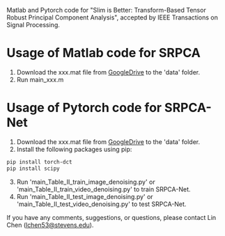 Matlab and Pytorch code for "Slim is Better: Transform-Based Tensor Robust Principal Component Analysis", accepted by IEEE Transactions on Signal Processing.
# Usage of Matlab code for SRPCA
1. Download the xxx.mat file from [GoogleDrive](https://drive.google.com/drive/folders/1l1yW27thSGzbMQFaCFP6OSV1vktghXs7?usp=drive_link) to the 'data' folder. 
2. Run main_xxx.m
# Usage of Pytorch code for SRPCA-Net
1. Download the xxx.mat file from [GoogleDrive](https://drive.google.com/drive/folders/1l1yW27thSGzbMQFaCFP6OSV1vktghXs7?usp=drive_link) to the 'data' folder.
2. Install the following packages using pip:
```sh
pip install torch-dct
pip install scipy
```
3. Run 'main_Table_II_train_image_denoising.py' or 'main_Table_II_train_video_denoising.py' to train SRPCA-Net.
4. Run 'main_Table_II_test_image_denoising.py' or 'main_Table_II_test_video_denoising.py' to test SRPCA-Net.

If you have any comments, suggestions, or questions, please contact Lin Chen (lchen53@stevens.edu).
